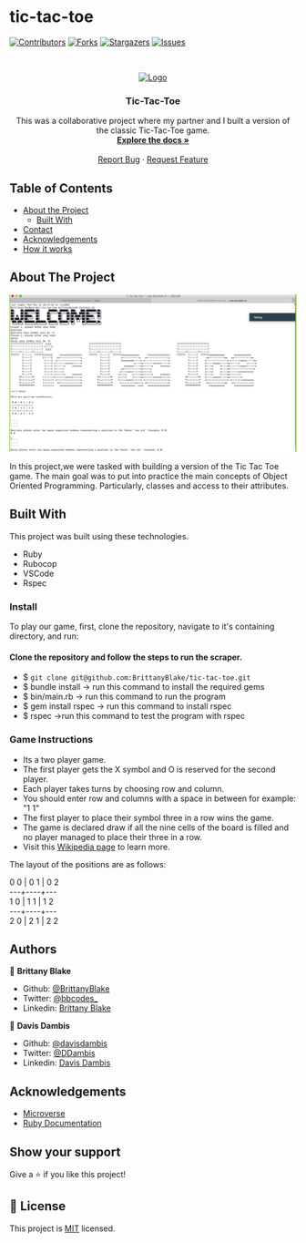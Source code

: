 # tic-tac-toe

<!--
*** Thanks for checking out this README Template. If you have a suggestion that would
*** make this better, please fork the repo and create a pull request or simply open
*** an issue with the tag "enhancement".
*** Thanks again! Now go create something AMAZING! :D
-->

<!-- PROJECT SHIELDS -->
<!--
*** I'm using markdown "reference style" links for readability.
*** Reference links are enclosed in brackets [ ] instead of parentheses ( ).
*** See the bottom of this document for the declaration of the reference variables
*** for contributors-url, forks-url, etc. This is an optional, concise syntax you may use.
*** https://www.markdownguide.org/basic-syntax/#reference-style-links
-->
[![Contributors][contributors-shield]][contributors-url]
[![Forks][forks-shield]][forks-url]
[![Stargazers][stars-shield]][stars-url]
[![Issues][issues-shield]][issues-url]

<!-- PROJECT LOGO -->
<br />
<p align="center">
  <a href="https://github.com/BrittanyBlake/Ruby-Capstone-Project">
    <img src="https://course_report_production.s3.amazonaws.com/rich/rich_files/rich_files/5726/s300/icon-white-on-murple-copy.png" alt="Logo" width="80" height="80">
  </a>

  <h3 align="center">Tic-Tac-Toe</h3>

  <p align="center">
    This was a collaborative project where my partner and I built a version of the classic Tic-Tac-Toe game.
    <br />
    <a href="https://github.com/BrittanyBlake/tic-tac-toe"><strong>Explore the docs »</strong></a>
    <br />
    <br />
    <a href="https://github.com/BrittanyBlake/tic-tac-toe/issues">Report Bug</a>
    ·
    <a href="https://github.com/BrittanyBlake/tic-tac-toe/issues">Request Feature</a>
  </p>
</p>

<!-- TABLE OF CONTENTS -->
## Table of Contents

* [About the Project](#about-the-project)
  * [Built With](#built-with)
* [Contact](#Authors)
* [Acknowledgements](#acknowledgements)
* [How it works](#How-it-works)

<!-- ABOUT THE PROJECT -->
## About The Project

![Screenshot](images/game.png)


In this project,we were tasked with building a version of the Tic Tac Toe game. The main goal was to put into practice the main concepts of Object Oriented Programming. Particularly, classes and access to their attributes.

<!-- BUILD WITH -->
## Built With
This project was built using these technologies.
* Ruby
* Rubocop
* VSCode
* Rspec

<!-- ABOUT THE PROJECT -->

### Install

To play our game, first, clone the repository, navigate to it's containing directory, and run:

#### Clone the repository and follow the steps to run the scraper.

- $ `git clone git@github.com:BrittanyBlake/tic-tac-toe.git`
- $  bundle install    -> run this command to install the required gems
- $  bin/main.rb       -> run this command to run the program
- $  gem install rspec -> run this command to install rspec 
- $  rspec             ->run this command to test the program with rspec

<!-- HOW IT WORKS -->

### Game Instructions

- Its a two player game.
- The first player gets the X symbol and O is reserved for the second player.
- Each player takes turns by choosing row and column.
- You should enter row and columns with a space in between for example: "1 1"
- The first player to place their symbol three in a row wins the game.
- The game is declared draw if all the nine cells of the board is filled and no player managed to place their three in a row.
- Visit this <a href="https://en.wikipedia.org/wiki/Tic-tac-toe">Wikipedia page</a> to learn more.

The layout of the positions are as follows:

  0 0 | 0 1 | 0 2<br /> 
  ---+----+---<br /> 
  1 0 | 1 1 | 1 2<br /> 
  ---+----+---<br /> 
  2 0 | 2 1 | 2 2

<!-- CONTACT -->
## Authors

👤 **Brittany Blake**

- Github: [@BrittanyBlake](https://github.com/BrittanyBlake)
- Twitter: [@bbcodes_](https://twitter.com/bbcodes_)
- Linkedin: [Brittany Blake](https://www.linkedin.com/in/brittany-blake-843951109/)

👤 **Davis Dambis**

- Github: [@davisdambis](https://github.com/davisdambis)
- Twitter: [@DDambis](https://twitter.com/DDambis)
- Linkedin: [Davis Dambis](https://www.linkedin.com/in/dāvis-dambis-51551219a/)

<!-- ACKNOWLEDGEMENTS -->
## Acknowledgements
* [Microverse](https://www.microverse.org/)
* [Ruby Documentation](https://www.ruby-lang.org/en/documentation/)


## Show your support

Give a ⭐️ if you like this project!

<!-- MARKDOWN LINKS & IMAGES -->
<!-- https://www.markdownguide.org/basic-syntax/#reference-style-links -->
[contributors-shield]: https://img.shields.io/github/contributors/BrittanyBlake/tic-tac-toe.svg?style=flat-square
[contributors-url]: https://github.com/BrittanyBlake/tic-tac-toe/graphs/contributors
[forks-shield]: https://img.shields.io/github/forks/BrittanyBlake/tic-tac-toe.svg?style=flat-square
[forks-url]: https://github.com/BrittanyBlake/tic-tac-toe/network/members
[stars-shield]: https://img.shields.io/github/stars/BrittanyBlake/tic-tac-toe.svg?style=flat-square
[stars-url]: https://github.com/BrittanyBlake/tic-tac-toe/stargazers
[issues-shield]: https://img.shields.io/github/issues/BrittanyBlake/tic-tac-toe.svg?style=flat-square
[issues-url]: https://github.com/BrittanyBlake/tic-tac-toe/issues

## 📝 License

This project is [MIT](https://opensource.org/licenses/MIT) licensed.


